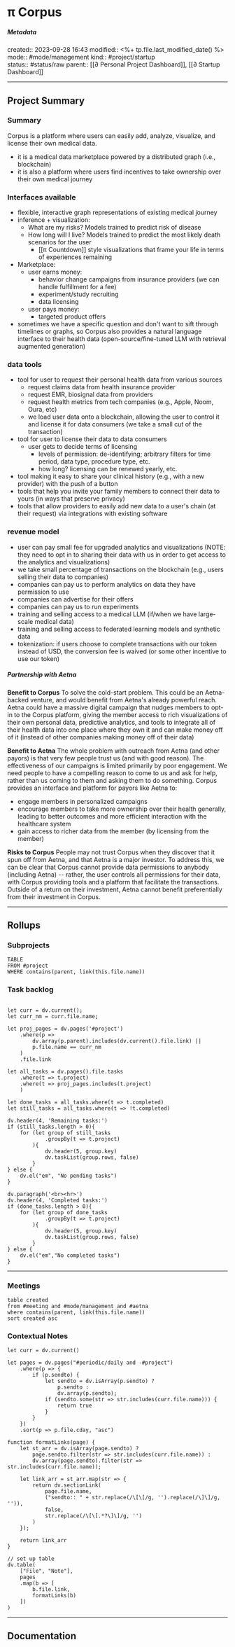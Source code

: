 # π Corpus

##### Metadata
created:: 2023-09-28 16:43
modified:: <%+ tp.file.last_modified_date() %>
mode:: #mode/management
kind:: #project/startup  
status:: #status/raw
parent:: [[∂ Personal Project Dashboard]], [[∂ Startup Dashboard]]

***
## Project Summary

### Summary
Corpus is a platform where users can easily add, analyze, visualize, and license their own medical data. 
- it is a medical data marketplace powered by a distributed graph (i.e., blockchain) 
- it is also a platform where users find incentives to take ownership over their own medical journey

### Interfaces available
- flexible, interactive graph representations of existing medical journey
- inference + visualization:
	- What are my risks? Models trained to predict risk of disease
	- How long will I live? Models trained to predict the most likely death scenarios for the user
		- [[π Countdown]] style visualizations that frame your life in terms of experiences remaining
- Marketplace:
	- user earns money:
		- behavior change campaigns from insurance providers (we can handle fulfillment for a fee)
		- experiment/study recruiting
		- data licensing
	- user pays money:
		- targeted product offers
- sometimes we have a specific question and don't want to sift through timelines or graphs, so Corpus also provides a natural language interface to their health data (open-source/fine-tuned LLM with retrieval augmented generation)

### data tools
- tool for user to request their personal health data from various sources
	- request claims data from health insurance provider
	- request EMR, biosignal data from providers
	- request health metrics from tech companies (e.g., Apple, Noom, Oura, etc)
	- we load user data onto a blockchain, allowing the user to control it and license it for data consumers (we take a small cut of the transaction)
- tool for user to license their data to data consumers
	- user gets to decide terms of licensing
		- levels of permission: de-identifying; arbitrary filters for time period, data type, procedure type, etc.
		- how long? licensing can be renewed yearly, etc.
- tool making it easy to share your clinical history (e.g., with a new provider) with the push of a button
- tools that help you invite your family members to connect their data to yours (in ways that preserve privacy)
- tools that allow providers to easily add new data to a user's chain (at their request) via integrations with existing software

### revenue model
- user can pay small fee for upgraded analytics and visualizations (NOTE: they need to opt in to sharing their data with us in order to get access to the analytics and visualizations)
- we take small percentage of transactions on the blockchain (e.g., users selling their data to companies)
- companies can pay us to perform analytics on data they have permission to use
- companies can advertise for their offers
- companies can pay us to run experiments
- training and selling access to a medical LLM (if/when we have large-scale medical data)
- training and selling access to federated learning models and synthetic data
- tokenization: if users choose to complete transactions with our token instead of USD, the conversion fee is waived (or some other incentive to use our token)

##### Partnership with Aetna

**Benefit to Corpus**
To solve the cold-start problem. This could be an Aetna-backed venture, and would benefit from Aetna's already powerful reach. Aetna could have a massive digital campaign that nudges members to opt-in to the Corpus platform, giving the member access to rich visualizations of their own personal data, predictive analytics, and tools to integrate all of their health data into one place where they own it and can make money off of it (instead of other companies making money off of their data)

**Benefit to Aetna**
The whole problem with outreach from Aetna (and other payors) is that very few people trust us (and with good reason). The effectiveness of our campaigns is limited primarily by poor engagement. We need people to have a compelling reason to come to us and ask for help, rather than us coming to them and asking them to do something. Corpus provides an interface and platform for payors like Aetna to:
- engage members in personalized campaigns
- encourage members to take more ownership over their health generally, leading to better outcomes and more efficient interaction with the healthcare system
- gain access to richer data from the member (by licensing from the member)

**Risks to Corpus**
People may not trust Corpus when they discover that it spun off from Aetna, and that Aetna is a major investor. To address this, we can be clear that Corpus cannot provide data permissions to anybody (including Aetna) -- rather, the user controls all permissions for their data, with Corpus providing tools and a platform that facilitate the transactions. Outside of a return on their investment, Aetna cannot benefit preferentially from their investment in Corpus.

***
## Rollups
### Subprojects
```dataview
TABLE
FROM #project 
WHERE contains(parent, link(this.file.name))
```

### Task backlog
```dataviewjs

let curr = dv.current();
let curr_nm = curr.file.name;

let proj_pages = dv.pages('#project')
	.where(p => 
		dv.array(p.parent).includes(dv.current().file.link) ||
		p.file.name == curr_nm
	)
	.file.link

let all_tasks = dv.pages().file.tasks
	.where(t => t.project)
	.where(t => proj_pages.includes(t.project)
	)

let done_tasks = all_tasks.where(t => t.completed)
let still_tasks = all_tasks.where(t => !t.completed)
	
dv.header(4, 'Remaining tasks:')	
if (still_tasks.length > 0){
    for (let group of still_tasks
		    .groupBy(t => t.project)
		){
			dv.header(5, group.key)
			dv.taskList(group.rows, false)
		}
} else {
	dv.el("em", "No pending tasks")
}

dv.paragraph('<br><hr>')
dv.header(4, 'Completed tasks:')	
if (done_tasks.length > 0){
    for (let group of done_tasks
		    .groupBy(t => t.project)
		){
			dv.header(5, group.key)
			dv.taskList(group.rows, false)
		}
} else {
	dv.el("em","No completed tasks")
}
```
***
### Meetings
```dataview
table created
from #meeting and #mode/management and #aetna
where contains(parent, link(this.file.name))
sort created asc
```

### Contextual Notes
```dataviewjs
let curr = dv.current()

let pages = dv.pages("#periodic/daily and -#project")
	.where(p => {
		if (p.sendto) {
			let sendto = dv.isArray(p.sendto) ? 
				p.sendto : 
				dv.array(p.sendto);
			if (sendto.some(str => str.includes(curr.file.name))) {
				return true
			}
		}		
	})
	.sort(p => p.file.cday, "asc")

function formatLinks(page) {
	let st_arr = dv.isArray(page.sendto) ?
		page.sendto.filter(str => str.includes(curr.file.name)) :
		dv.array(page.sendto).filter(str => str.includes(curr.file.name));

	let link_arr = st_arr.map(str => {
		return dv.sectionLink(
			page.file.name,
			("sendto:: " + str.replace(/\[\[/g, '').replace(/\]\]/g, '')),
			false,
			str.replace(/\[\[.*?\]\]/g, '')
		)
	});

	return link_arr
}

// set up table
dv.table(
	["File", "Note"], 
	pages
	.map(b => [
		b.file.link,
		formatLinks(b)
	])
)
```


***
## Documentation






